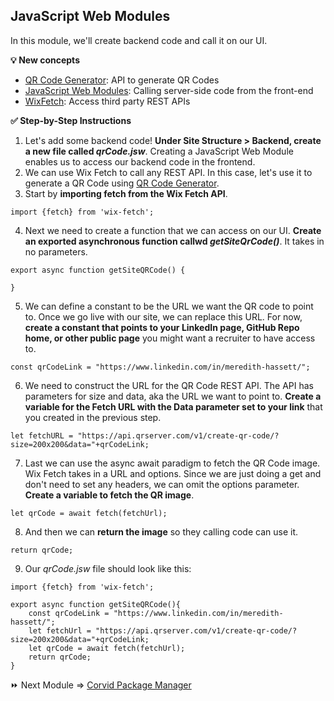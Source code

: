 ## JavaScript Web Modules

In this module, we'll create backend code and call it on our UI.

**:bulb: New concepts**
- [QR Code Generator](http://goqr.me/api/): API to generate QR Codes
- [JavaScript Web Modules](https://support.wix.com/en/article/corvid-web-modules-calling-server-side-code-from-the-front-end): Calling server-side code from the front-end
- [WixFetch](https://www.wix.com/corvid/new-reference/wix-fetch#top): Access third party REST APIs

**:white_check_mark: Step-by-Step Instructions**

1. Let's add some backend code! **Under Site Structure > Backend, create a new file called _qrCode.jsw_**. Creating a JavaScript Web Module enables us to access our backend code in the frontend.
2. We can use Wix Fetch to call any REST API. In this case, let's use it to generate a QR Code using [QR Code Generator](http://goqr.me/api/).
3. Start by **importing fetch from the Wix Fetch API**.
```
import {fetch} from 'wix-fetch';
```
4. Next we need to create a function that we can access on our UI. **Create an exported asynchronous function callwd _getSiteQrCode()_**. It takes in no parameters.
```
export async function getSiteQRCode() {

}
```
5. We can define a constant to be the URL we want the QR code to point to. Once we go live with our site, we can replace this URL. For now, **create a constant that points to your LinkedIn page, GitHub Repo home, or other public page** you might want a recruiter to have access to.
```
const qrCodeLink = "https://www.linkedin.com/in/meredith-hassett/";
```
6. We need to construct the URL for the QR Code REST API. The API has parameters for size and data, aka the URL we want to point to. **Create a variable for the Fetch URL with the Data parameter set to your link** that you created in the previous step.
```
let fetchURL = "https://api.qrserver.com/v1/create-qr-code/?size=200x200&data="+qrCodeLink;
```
7. Last we can use the async await paradigm to fetch the QR Code image. Wix Fetch takes in a URL and options. Since we are just doing a get and don't need to set any headers, we can omit the options parameter. **Create a variable to fetch the QR image**.
```
let qrCode = await fetch(fetchUrl);
```
8. And then we can **return the image** so they calling code can use it.
```
return qrCode;
```
9. Our _qrCode.jsw_ file should look like this:
```
import {fetch} from 'wix-fetch';

export async function getSiteQRCode(){
	const qrCodeLink = "https://www.linkedin.com/in/meredith-hassett/";
	let fetchUrl = "https://api.qrserver.com/v1/create-qr-code/?size=200x200&data="+qrCodeLink;
	let qrCode = await fetch(fetchUrl);
	return qrCode;
}
```


:fast_forward: Next Module => [Corvid Package Manager](PACKAGE_MANAGER.md)   
